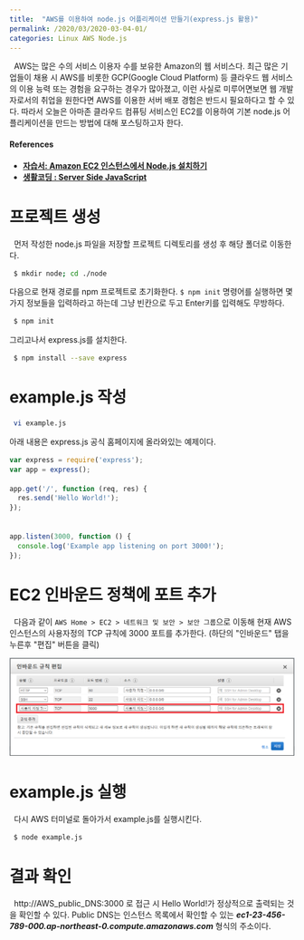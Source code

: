 ```yaml
---
title:  "AWS를 이용하여 node.js 어플리케이션 만들기(express.js 활용)"
permalink: /2020/03/2020-03-04-01/
categories: Linux AWS Node.js
---
```

 
&nbsp; AWS는 많은 수의 서비스 이용자 수를 보유한 Amazon의 웹 서비스다. 최근 많은 기업들이 채용 시 AWS를 비롯한 GCP(Google Cloud Platform) 등 클라우드 웹 서비스의 이용 능력 또는 경험을 요구하는 경우가 많아졌고, 이런 사실로 미루어면보면 웹 개발자로서의 취업을 원한다면 AWS를 이용한 서버 배포 경험은 반드시 필요하다고 할 수 있다. 따라서 오늘은 아마존 클라우드 컴퓨팅 서비스인 EC2를 이용하여 기본 node.js 어플리케이션을 만드는 방법에 대해 포스팅하고자 한다. 

#### References 
- **[자습서: Amazon EC2 인스턴스에서 Node.js 설치하기](https://docs.aws.amazon.com/ko_kr/sdk-for-javascript/v2/developer-guide/setting-up-node-on-ec2-instance.html)** 
- **[생활코딩 : Server Side JavaScript](https://www.youtube.com/playlist?list=PLuHgQVnccGMBnrdKRODJmbH7UZ2A48LBK)** 

# 프로젝트 생성

&nbsp; 먼저 작성한 node.js 파일을 저장할 프로젝트 디렉토리를 생성 후 해당 폴더로 이동한다.
```bash
 $ mkdir node; cd ./node
```
다음으로 현재 경로를 npm 프로젝트로 초기화한다. ```$ npm init``` 명령어를 실행하면 몇가지 정보들을 입력하라고 하는데 그냥 빈칸으로 두고 Enter키를 입력해도 무방하다.

```bash
 $ npm init
```

그리고나서 express.js를 설치한다.
```bash
 $ npm install --save express
```

# example.js 작성
```bash
 vi example.js
```

아래 내용은 express.js 공식 홈페이지에 올라와있는 예제이다.

```js
var express = require('express');
var app = express();

app.get('/', function (req, res) {
  res.send('Hello World!');
});


app.listen(3000, function () {
  console.log('Example app listening on port 3000!');
});
```

# EC2 인바운드 정책에 포트 추가
&nbsp; 다음과 같이 ```AWS Home > EC2 > 네트워크 및 보안 > 보안 그룹```으로 이동해 현재 AWS 인스턴스의 사용자정의 TCP 규칙에 3000 포트를 추가한다. (하단의 "인바운드" 탭을 누른후 "편집" 버튼을 클릭)

![ex_screenshot](/assets/images/2020-03-04/2020-03-04-01-ko.png)

# example.js 실행
&nbsp; 다시 AWS 터미널로 돌아가서 example.js를 실행시킨다.
```bash
 $ node example.js
```

# 결과 확인
&nbsp; http://AWS_public_DNS:3000 로 접근 시 Hello World!가 정상적으로 출력되는 것을 확인할 수 있다. Public DNS는 인스턴스 목록에서 확인할 수 있는 ***ec1-23-456-789-000.ap-northeast-0.compute.amazonaws.com*** 형식의 주소이다.
